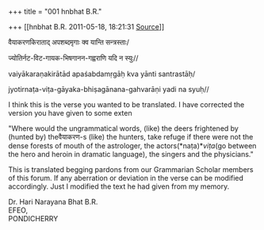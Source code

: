 +++
title = "001 hnbhat B.R."

+++
[[hnbhat B.R.	2011-05-18, 18:21:31 [Source](https://groups.google.com/g/bvparishat/c/Znu-0LZxj_Q)]]



वैयाकरणकिराताद् अपशब्दमृगाः क्व यान्ति सन्त्रस्ताः/

  

ज्योतिर्नट-विट-गायक-भिषगानन-गह्वराणि यदि न स्युः//

  

vaiyākaraṇakirātād apaśabdamṛgāḥ kva yānti santrastāḥ/

  

jyotirnaṭa-viṭa-gāyaka-bhiṣagānana-gahvarāṇi yadi na syuḥ//

  

I think this is the verse you wanted to be translated. I have corrected the version you have given to some exten

  

"Where would the ungrammatical words, (like) the deers frightened by (hunted by) theवैयाकरण-s (like) the hunters, take refuge if there were not the dense forests of mouth of the astrologer, the actors(*naṭa)**viṭa*(go between the hero and heroin in dramatic language), the singers and the physicians."

  

This is translated begging pardons from our Grammarian Scholar members of this forum. If any aberration or deviation in the verse can be modified accordingly. Just I modified the text he had given from my memory.

  

  

Dr. Hari Narayana Bhat B.R.  
EFEO,  
PONDICHERRY  

